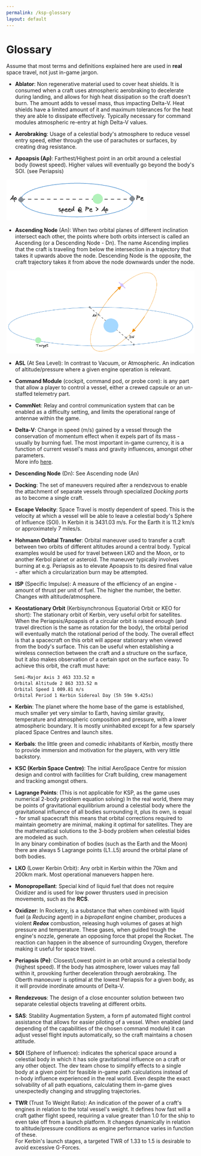 ```yaml
---
permalink: /ksp-glossary
layout: default
---
```


# Glossary

Assume that most terms and definitions explained here are used in **real** space travel, not just in-game jargon. 

* **Ablator**: Non regenerative material used to cover heat shields. It is consumed when a craft uses atmospheric aerobraking to decelerate during landing, and allows for high heat dissipation so the craft doesn't burn. The amount adds to vessel mass, thus impacting Delta-V. Heat shields have a limited amount of it and maximum tolerances for the heat they are able to dissipate effectively. Typically necessary for command modules atmospheric re-entry at high Delta-V values.

* **Aerobraking**: Usage of a celestial body's atmosphere to reduce vessel entry speed, either through the use of parachutes or surfaces, by creating drag resistance.

* **Apoapsis (Ap)**: Farthest/Highest point in an orbit around a celestial body (lowest speed). Higher values will eventually go beyond the body's SOI. (see Periapsis)

![Orbital Apoapsis and Periapsis][orbit-ap-and-pe]

* **Ascending Node** (An): When two orbital planes of different inclination intersect each other, the points where both orbits intersect is called an Ascending (or a Descending Node - Dn). The name Ascending implies that the craft is traveling from below the intersection in a trajectory that takes it upwards above the node. Descending Node is the opposite, the craft trajectory takes it from above the node downwards under the node.    

![Ascending and Descending Nodes][orbit-an-and-dn]

* **ASL** (At Sea Level): In contrast to Vacuum, or Atmospheric. An indication of altitude/pressure where a given engine operation is relevant.

* **Command Module** (cockpit, command pod, or probe core): is any part that allow a player to control a vessel, either a crewed capsule or an un-staffed telemetry part.

* **CommNet**: Relay and control communication system that can be enabled as a difficulty setting, and limits the operational range of antennae within the game. 

* **Delta-V**: Change in speed (m/s) gained by a vessel through the conservation of momentum effect when it expels part of its mass - usually by burning fuel.
The most important in-game currency, it is a function of current vessel's mass and gravity influences, amongst other parameters.  
More info [here][delta-v-guide].

* **Descending Node** (Dn): See Ascending node (An)

* **Docking**: The set of maneuvers required after a rendezvous to enable the attachment of separate vessels through specialized _Docking ports_ as to become a single craft.

* **Escape Velocity**: Space Travel is mostly dependent of speed. This is the velocity at which a vessel will be able to leave a celestial body's Sphere of Influence (SOI). In Kerbin it is 3431.03 m/s. For the Earth it is 11.2 km/s or approximately 7 miles/s.

* **Hohmann Orbital Transfer**:  Orbital maneuver used to transfer a craft between two orbits of different altitudes around a central body. Typical examples would be used for travel between LKO and the Moon, or to another Kerbol planet or asteroid. The maneuver typically involves burning at e.g. Periapsis as to elevate Apoapsis to its desired final value - after which a circularization burn may be attempted.  

* **ISP** (Specific Impulse):  A measure of the efficiency of an engine - amount of thrust per unit of fuel. The higher the number, the better. Changes with altitude/atmosphere.

* **Keostationary Orbit** (Kerbisynchronous Equatorial Orbit or KEO for short): The stationary orbit of Kerbin, very useful orbit for satellites.  
  When the Periapsis/Apoapsis of a circular orbit is raised enough (and travel direction is the same as rotation for the body), the orbital period will eventually match the rotational period of the body. The overall effect is that a spacecraft on this orbit will appear stationary when viewed from the body's surface. This can be useful when establishing a wireless connection between the craft and a structure on the surface, but it also makes observation of a certain spot on the surface easy. To achieve this orbit, the craft must have:
```  
   Semi-Major Axis 3 463 333.52 m
   Orbital Altitude 2 863 333.52 m
   Orbital Speed 1 009.81 m/s
   Orbital Period 1 Kerbin Sidereal Day (5h 59m 9.425s)
```

* **Kerbin**: The planet where the home base of the game is established, much smaller yet very similar to Earth, having similar gravity, temperature and atmospheric composition and pressure, with a lower atmospheric boundary. It is mostly uninhabited except for a few sparsely placed Space Centres and launch sites.

* **Kerbals**: the little green and comedic inhabitants of Kerbin, mostly there to provide immersion and motivation for the players, with very little backstory.

* **KSC (Kerbin Space Centre)**: The initial AeroSpace Centre for mission design and control with facilities for Craft building, crew management and tracking amongst others.   

* **Lagrange Points**: (This is not applicable for KSP, as the game uses numerical 2-body problem equation solving) In the real world, there may be points of gravitational equilibrium around a celestial body where the gravitational influence of all bodies surrounding it, plus its own, is equal - for small spacecraft this means that orbital corrections required to maintain geometry are minimal, making it optimal for satellites. They are the mathematical solutions to the 3-body problem when celestial bides are modeled as such.     
In any binary combination of bodies (such as the Earth and the Moon) there are always 5 Lagrange points (L1..L5) around the orbital plane of both bodies.   

* **LKO** (Lower Kerbin Orbit): Any orbit in Kerbin within the 70km and 200km mark. Most operational manuevers happen here.

* **Monopropellant**: Special kind of liquid fuel that does not require Oxidizer and is used for low power thrusters used in precision movements, such as the **RCS**. 

* **Oxidizer**: In Rocketry, is a substance that when combined with liquid fuel (a _Reducing_ agent) in a _bipropellant_ engine chamber, produces a violent **_Redox_** combustion, releasing hugh volumes of gases at high pressure and temperature. These gases, when guided trough the engine's nozzle, generate an opposing force that propel the Rocket. The reaction can happen in the absence of surrounding Oxygen, therefore making it useful for space travel.    

* **Periapsis (Pe)**: Closest/Lowest point in an orbit around a celestial body (highest speed). If the body has atmosphere, lower values may fall within it, provoking further deceleration through aerobraking. The Oberth manoeuver is optimal at the lowest Periapsis for a given body, as it will provide inordinate amounts of Delta-V.    

* **Rendezvous**: The design of a close encounter solution between two separate celestial objects traveling at different orbits.

* **SAS**: Stability Augmentation System, a form pf automated flight control assistance that allows for easier piloting of a vessel. When enabled (and depending of the capabilities of the chosen command module) it can adjust vessel flight inputs automatically, so the craft maintains a chosen attitude. 

* **SOI** (Sphere of Influence): indicates the spherical space around a celestial body in which it has sole gravitational influence on a craft or any other object.
  The dev team chose to simplify effects to a single body at a given point for feasible in-game path calculations instead of n-body influence experienced in the real world. Even despite the exact solvability of all path equations, calculating them in-game gives unexpectedly changing and struggling trajectories.

* **TWR** (Trust To Weight Ratio): An indication of the power of a craft's engines in relation to the total vessel's weight. It defines how fast will a craft gather flight speed, requiring a value greater than 1.0 for the ship to even take off from a launch platform. It changes dynamically in relation to altitude/pressure conditions as engine performance varies in function of these.  
For Kerbin's launch stages, a targeted TWR of 1.33 to 1.5 is desirable to avoid excessive G-Forces.

[ckan-site]: https://forum.kerbalspaceprogram.com/topic/154922-ckan-the-comprehensive-kerbal-archive-network-v1280-dyson/
[delta-v-map]: images/ksp1-delta-v-map-dark.jpg
[kerbin-gravity-turn]: images/gravity-turn-graph.png
[delta-v-guide]: https://www.reddit.com/r/KerbalAcademy/comments/hagbmv/a_complete_guide_to_deltav/
[ker-mod]: https://github.com/jrbudda/KerbalEngineer
[transfer-tool]: https://ksp.olex.biz/
[launch-planner]: https://alexmoon.github.io/ksp/
[reyabreu-flag]: images/Flags/reyabreu-flag.png
[orbit-circularization]: images/orbit-circularization-lko.png
[orbit-ap-and-pe]: images/orbit-ap-and-pe.png
[orbit-an-and-dn]: images/orbit-an-and-dn.png
[comms-selector-file]: files/KSP%20CommNet%20Signal%20Strength%20Calculator%20%26%20Antenna%20Selector.xlsx